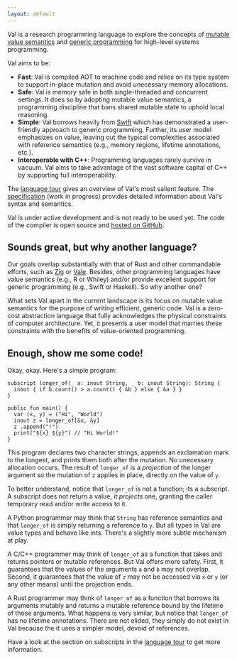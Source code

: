 ```yaml
---
layout: default
---
```


Val is a research programming language to explore the concepts of [mutable value semantics](http://www.jot.fm/issues/issue_2022_02/article2.pdf) and [generic programming](https://www.fm2gp.com) for high-level systems programming.

Val aims to be:
- **Fast**: Val is compiled AOT to machine code and relies on its type system to support in-place mutation and avoid unecessary memory allocations.
- **Safe**: Val is memory safe in both single-threaded and concurrent settings. It does so by adopting mutable value semantics, a programming discipline that bans shared mutable state to uphold local reasoning.
- **Simple**: Val borrows heavily from [Swift](https://swift.org) which has demonstrated a user-friendly approach to generic programming. Further, its user model emphasizes on value, leaving out the typical complexities associated with reference semantics (e.g., memory regions, lifetime annotations, etc.).
- **Interoperable with C++**: Programming languages rarely survive in vacuum. Val aims to take advantage of the vast software capital of C++ by supporting full interoperability.

The [language tour](./pages/language-tour.html) gives an overview of Val's most salient feature.
The [specification](https://github.com/val-lang/specification/blob/main/spec.md) (work in progress) provides detailed information about Val's syntax and semantics.

Val is under active development and is not ready to be used yet.
The code of the compiler is open source and [hosted on GitHub](https://github.com/val-lang/val).

## Sounds great, but why another language?

Our goals overlap substantially with that of Rust and other commandable efforts, such as [Zig](https://ziglang.org) or [Vale](https://vale.dev).
Besides, other programming languages have value semantics (e.g., R or Whiley) and/or provide excellent support for generic programming (e.g., Swift or Haskell).
So why another one?

What sets Val apart in the current landscape is its focus on mutable value semantics for the purpose of writing efficient, generic code.
Val is a zero-cost abstraction language that fully acknowledges the physical constraints of computer architecture.
Yet, it presents a user model that marries these constraints with the benefits of value-oriented programming.

## Enough, show me some code!

Okay, okay.
Here's a simple program:

```val
subscript longer_of(_ a: inout String, _ b: inout String): String {
  inout { if b.count() > a.count() { &b } else { &a } }
}

public fun main() {
  var (x, y) = ("Hi", "World")
  inout z = longer_of[&x, &y]
  z .append("!")
  print("${x} ${y}") // "Hi World!"
}
```

This program declares two character strings, appends an exclamation mark to the longest, and prints them both after the mutation.
No unecessary allocation occurs.
The result of `longer_of` is a *projection* of the longer argument so the mutation of `z` applies in place, directly on the value of `y`.

To better understand, notice that `longer_of` is not a function; its a subscript.
A subscript does not return a value, it *projects* one, granting the caller temporary read and/or write access to it.

A Python programmer may think that `String` has reference semantics and that `longer_of` is simply returning a reference to `y`.
But all types in Val are value types and behave like ints.
There's a slightly more subtle mechanism at play.

A C/C++ programmer may think of `longer_of` as a function that takes and returns pointers or mutable references.
But Val offers more safety.
First, it guarantees that the values of the arguments `a` and `b` may not overlap.
Second, it guarantees that the value of `z` may not be accessed via `x` or `y` (or any other means) until the projection ends.

A Rust programmer may think of `longer_of` as a function that borrows its arguments mutably and returns a mutable reference bound by the lifetime of those arguments.
What happens is very similar, but notice that `longer_of` has no lifetime annotations.
There are not elided, they simply do not exist in Val because the it uses a simpler model, devoid of references.

Have a look at the section on subscripts in the [language tour](./pages/language-tour.html) to get more information.

